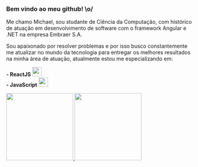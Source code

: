 ### Bem vindo ao meu github! \o/

Me chamo Michael, sou studante de Ciência da Computação, com histórico de atuação
em desenvolvimento de software com o framework Angular e .NET na empresa Embraer S.A.

Sou apaixonado por resolver problemas e por isso busco constantemente me atualizar
no mundo da tecnologia para entregar os melhores resultados na minha área de atuação,
atualmente estou me especializando em: 


<strong>- ReactJS  </strong> <img src="https://cdn.jsdelivr.net/gh/devicons/devicon/icons/react/react-original.svg" width="25" height="25" align-item="center"/>
  <br />
<Strong>- JavaScript  </Strong> <img src="https://cdn.jsdelivr.net/gh/devicons/devicon/icons/javascript/javascript-original.svg" width="25" height="25"/>

<div>
    <a href="https://github.com/michalPortes">
    <img height="180em" src="https://github-readme-stats.vercel.app/api/top-langs/?username=michalPortes&layout=compact&langs_count=7&theme=dracula"/>
    <img height="180em" src="https://github-readme-stats.vercel.app/api?username=michalPortes&show_icons=true&theme=dracula&include_all_commits=true&count_private=true"/>
</div>
